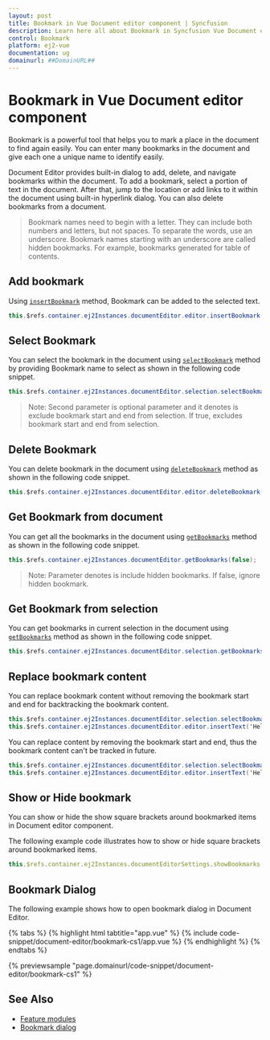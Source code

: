 ```yaml
---
layout: post
title: Bookmark in Vue Document editor component | Syncfusion
description: Learn here all about Bookmark in Syncfusion Vue Document editor component of Syncfusion Essential JS 2 and more.
control: Bookmark 
platform: ej2-vue
documentation: ug
domainurl: ##DomainURL##
---
```


# Bookmark in Vue Document editor component

Bookmark is a powerful tool that helps you to mark a place in the document to find again easily. You can enter many bookmarks in the document and give each one a unique name to identify easily.

Document Editor provides built-in dialog to add, delete, and navigate bookmarks within the document. To add a bookmark, select a portion of text in the document. After that, jump to the location or add links to it within the document using built-in hyperlink dialog. You can also delete bookmarks from a document.

>Bookmark names need to begin with a letter. They can include both numbers and letters, but not spaces. To separate the words, use an underscore.
>Bookmark names starting with an underscore are called hidden bookmarks. For example, bookmarks generated for table of contents.

## Add bookmark

Using [`insertBookmark`](https://ej2.syncfusion.com/vue/documentation/api/document-editor/editor/#insertbookmark) method, Bookmark can be added to the selected text.

```c#
this.$refs.container.ej2Instances.documentEditor.editor.insertBookmark("Bookmark1");
```

## Select Bookmark

You can select the bookmark in the document using [`selectBookmark`](https://ej2.syncfusion.com/vue/documentation/api/document-editor/selection/#selectbookmark) method by providing Bookmark name to select as shown in the following code snippet.

```c#
this.$refs.container.ej2Instances.documentEditor.selection.selectBookmark("Bookmark1", true)
```

>Note: Second parameter is optional parameter and it denotes is exclude bookmark start and end from selection. If true, excludes bookmark start and end from selection.

## Delete Bookmark

You can delete bookmark in the document using [`deleteBookmark`](https://ej2.syncfusion.com/vue/documentation/api/document-editor/editor/#deletebookmark) method as shown in the following code snippet.

```c#
this.$refs.container.ej2Instances.documentEditor.editor.deleteBookmark("Bookmark1");
```

## Get Bookmark from document

You can get all the bookmarks in the document using [`getBookmarks`](https://ej2.syncfusion.com/vue/documentation/api/document-editor/#getbookmarks) method as shown in the following code snippet.

```c#
this.$refs.container.ej2Instances.documentEditor.getBookmarks(false);
```

>Note: Parameter denotes is include hidden bookmarks. If false, ignore hidden bookmark.

## Get Bookmark from selection

You can get bookmarks in current selection in the document using [`getBookmarks`](https://ej2.syncfusion.com/vue/documentation/api/document-editor/selection/#getbookmarks) method as shown in the following code snippet.

```csharp
this.$refs.container.ej2Instances.documentEditor.selection.getBookmarks(false);
```

## Replace bookmark content

You can replace bookmark content without removing the bookmark start and end for backtracking the bookmark content.

```csharp
this.$refs.container.ej2Instances.documentEditor.selection.selectBookmark("Bookmark1", true);
this.$refs.container.ej2Instances.documentEditor.editor.insertText('Hello World')
```

You can replace content by removing the bookmark start and end, thus the bookmark content can't be tracked in future.

```csharp
this.$refs.container.ej2Instances.documentEditor.selection.selectBookmark("Bookmark1");
this.$refs.container.ej2Instances.documentEditor.editor.insertText('Hello World')
```

## Show or Hide bookmark

You can show or hide the show square brackets around bookmarked items in Document editor component.

The following example code illustrates how to show or hide square brackets around bookmarked items.

```typescript
this.$refs.container.ej2Instances.documentEditorSettings.showBookmarks = true;
```

## Bookmark Dialog

The following example shows how to open bookmark dialog in Document Editor.

{% tabs %}
{% highlight html tabtitle="app.vue" %}
{% include code-snippet/document-editor/bookmark-cs1/app.vue %}
{% endhighlight %}
{% endtabs %}
        
{% previewsample "page.domainurl/code-snippet/document-editor/bookmark-cs1" %}

## See Also

* [Feature modules](../document-editor/feature-module/)
* [Bookmark dialog](../document-editor/dialog#bookmark-dialog)
